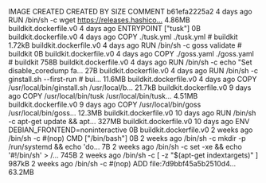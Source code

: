 IMAGE CREATED CREATED BY SIZE COMMENT
b61efa2225a2 4 days ago RUN /bin/sh -c wget https://releases.hashico… 4.86MB buildkit.dockerfile.v0
<missing> 4 days ago ENTRYPOINT ["tusk"] 0B buildkit.dockerfile.v0
<missing> 4 days ago COPY ./tusk.yml ./tusk.yml # buildkit 1.72kB buildkit.dockerfile.v0
<missing> 4 days ago RUN /bin/sh -c goss validate # buildkit 0B buildkit.dockerfile.v0
<missing> 4 days ago COPY ./goss.yaml ./goss.yaml # buildkit 758B buildkit.dockerfile.v0
<missing> 4 days ago RUN /bin/sh -c echo "Set disable_coredump fa… 27B buildkit.dockerfile.v0
<missing> 4 days ago RUN /bin/sh -c ginstall.sh --first-run # bui… 11.6MB buildkit.dockerfile.v0
<missing> 4 days ago COPY /usr/local/bin/ginstall.sh /usr/local/b… 21.7kB buildkit.dockerfile.v0
<missing> 9 days ago COPY /usr/local/bin/tusk /usr/local/bin/tusk… 4.51MB buildkit.dockerfile.v0
<missing> 9 days ago COPY /usr/local/bin/goss /usr/local/bin/goss… 12.3MB buildkit.dockerfile.v0
<missing> 10 days ago RUN /bin/sh -c apt-get update && apt… 327MB buildkit.dockerfile.v0
<missing> 10 days ago ENV DEBIAN_FRONTEND=noninteractive 0B buildkit.dockerfile.v0
<missing> 2 weeks ago /bin/sh -c #(nop) CMD ["/bin/bash"] 0B
<missing> 2 weeks ago /bin/sh -c mkdir -p /run/systemd && echo 'do… 7B
<missing> 2 weeks ago /bin/sh -c set -xe && echo '#!/bin/sh' > /… 745B
<missing> 2 weeks ago /bin/sh -c [ -z "$(apt-get indextargets)" ] 987kB
<missing> 2 weeks ago /bin/sh -c #(nop) ADD file:7d9bbf45a5b2510d4… 63.2MB
